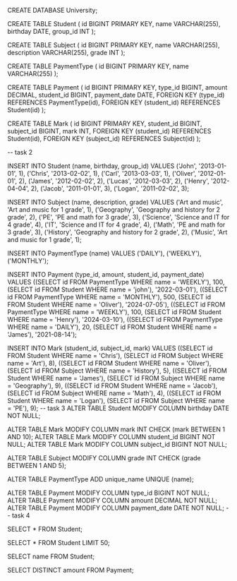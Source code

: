 CREATE DATABASE University;


CREATE TABLE Student (
    id BIGINT PRIMARY KEY,
    name VARCHAR(255),
    birthday DATE,
    group_id INT
);

CREATE TABLE Subject (
    id BIGINT PRIMARY KEY,
    name VARCHAR(255),
    description VARCHAR(255),
    grade INT
);

CREATE TABLE PaymentType (
    id BIGINT PRIMARY KEY,
    name VARCHAR(255)
);

CREATE TABLE Payment (
    id BIGINT PRIMARY KEY,
    type_id BIGINT,
    amount DECIMAL,
    student_id BIGINT,
    payment_date DATE,
    FOREIGN KEY (type_id) REFERENCES PaymentType(id),
    FOREIGN KEY (student_id) REFERENCES Student(id)
);

CREATE TABLE Mark (
    id BIGINT PRIMARY KEY,
    student_id BIGINT,
    subject_id BIGINT,
    mark INT,
    FOREIGN KEY (student_id) REFERENCES Student(id),
    FOREIGN KEY (subject_id) REFERENCES Subject(id)
);

-- task 2

INSERT INTO Student (name, birthday, group_id)
VALUES 
    ('John', '2013-01-01', 1),
    ('Chris', '2013-02-02', 1),
    ('Carl', '2013-03-03', 1),
    ('Oliver', '2012-01-01', 2),
    ('James', '2012-02-02', 2),
    ('Lucas', '2012-03-03', 2),
    ('Henry', '2012-04-04', 2),
    ('Jacob', '2011-01-01', 3),
    ('Logan', '2011-02-02', 3);

INSERT INTO Subject (name, description, grade)
VALUES 
    ('Art and music', 'Art and music for 1 grade', 1),
    ('Geography', 'Geography and history for 2 grade', 2),
    ('PE', 'PE and math for 3 grade', 3),
    ('Science', 'Science and IT for 4 grade', 4),
    ('IT', 'Science and IT for 4 grade', 4),
    ('Math', 'PE and math for 3 grade', 3),
    ('History', 'Geography and history for 2 grade', 2),
    ('Music', 'Art and music for 1 grade', 1);

INSERT INTO PaymentType (name)
VALUES 
    ('DAILY'),
    ('WEEKLY'),
    ('MONTHLY');

INSERT INTO Payment (type_id, amount, student_id, payment_date)
VALUES 
    ((SELECT id FROM PaymentType WHERE name = 'WEEKLY'), 100, (SELECT id FROM Student WHERE name = 'john'), '2022-03-01'),
    ((SELECT id FROM PaymentType WHERE name = 'MONTHLY'), 500, (SELECT id FROM Student WHERE name = 'Oliver'), '2024-07-05'),
    ((SELECT id FROM PaymentType WHERE name = 'WEEKLY'), 100, (SELECT id FROM Student WHERE name = 'Henry'), '2024-03-10'),
    ((SELECT id FROM PaymentType WHERE name = 'DAILY'), 20, (SELECT id FROM Student WHERE name = 'James'), '2021-08-14');

INSERT INTO Mark (student_id, subject_id, mark)
VALUES 
    ((SELECT id FROM Student WHERE name = 'Chris'), (SELECT id FROM Subject WHERE name = 'Art'), 8),
    ((SELECT id FROM Student WHERE name = 'Oliver'), (SELECT id FROM Subject WHERE name = 'History'), 5),
    ((SELECT id FROM Student WHERE name = 'James'), (SELECT id FROM Subject WHERE name = 'Geography'), 9),
    ((SELECT id FROM Student WHERE name = 'Jacob'), (SELECT id FROM Subject WHERE name = 'Math'), 4),
    ((SELECT id FROM Student WHERE name = 'Logan'), (SELECT id FROM Subject WHERE name = 'PE'), 9);
-- task 3
ALTER TABLE Student MODIFY COLUMN birthday DATE NOT NULL;

ALTER TABLE Mark MODIFY COLUMN mark INT CHECK (mark BETWEEN 1 AND 10);
ALTER TABLE Mark MODIFY COLUMN student_id BIGINT NOT NULL;
ALTER TABLE Mark MODIFY COLUMN subject_id BIGINT NOT NULL;

ALTER TABLE Subject MODIFY COLUMN grade INT CHECK (grade BETWEEN 1 AND 5);

ALTER TABLE PaymentType ADD unique_name UNIQUE (name);

ALTER TABLE Payment MODIFY COLUMN type_id BIGINT NOT NULL;
ALTER TABLE Payment MODIFY COLUMN amount DECIMAL NOT NULL;
ALTER TABLE Payment MODIFY COLUMN payment_date DATE NOT NULL;
-- task 4

SELECT * FROM Student;

SELECT * FROM Student LIMIT 50;

SELECT name FROM Student;

SELECT DISTINCT amount FROM Payment;


